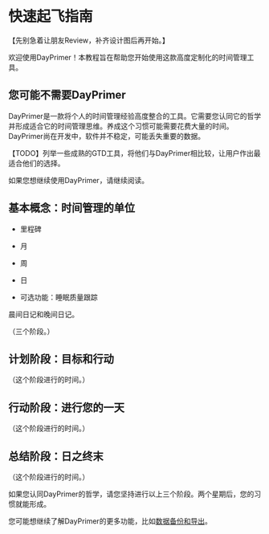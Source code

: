 # 快速起飞指南

【先别急着让朋友Review，补齐设计图后再开始。】

欢迎使用DayPrimer！本教程旨在帮助您开始使用这款高度定制化的时间管理工具。

## 您可能不需要DayPrimer

DayPrimer是一款将个人的时间管理经验高度整合的工具。它需要您认同它的哲学并形成适合它的时间管理思维。养成这个习惯可能需要花费大量的时间。DayPrimer尚在开发中，软件并不稳定，可能丢失重要的数据。

【TODO】列举一些成熟的GTD工具，将他们与DayPrimer相比较，让用户作出最适合他们的选择。

如果您想继续使用DayPrimer，请继续阅读。

## 基本概念：时间管理的单位

- 里程碑
- 月
- 周
- 日

- 可选功能：睡眠质量跟踪

晨间日记和晚间日记。

（三个阶段。）

## 计划阶段：目标和行动

（这个阶段进行的时间。）

## 行动阶段：进行您的一天

（这个阶段进行的时间。）

## 总结阶段：日之终末

（这个阶段进行的时间。）

如果您认同DayPrimer的哲学，请您坚持进行以上三个阶段。两个星期后，您的习惯就能形成。

您可能想继续了解DayPrimer的更多功能，比如[数据备份和导出](features/export.md)。
